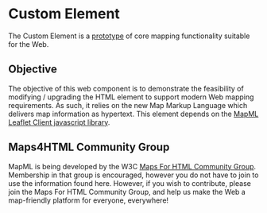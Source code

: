 # <mapml-map> Custom Element

The <mapml-map> Custom Element is a [prototype](http://maps4html.github.io/MapML-Map-Custom-Element/) of core mapping functionality suitable for the Web.

## Objective

The objective of this web component is to demonstrate the feasibility of modifying / upgrading the <map> HTML element to support modern Web mapping requirements.  As such, it relies on the new Map Markup Language which delivers map information as hypertext.
This element depends on the [MapML Leaflet Client javascript library](https://github.com/Maps4HTML/MapML-Leaflet-Client).

## Maps4HTML Community Group

MapML is being developed by the W3C [Maps For HTML Community Group](http://www.w3.org/community/maps4html/).  Membership in that group is encouraged, however you do not have to join to use the information found here.  However, if you wish to contribute, please join the Maps For HTML Community Group, and help us make the Web a map-friendly platform for everyone, everywhere!
